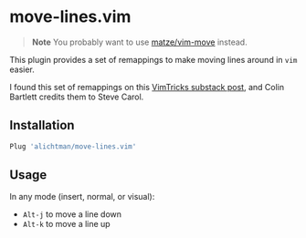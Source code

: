 # move-lines.vim

> **Note**
> You probably want to use [matze/vim-move](https://github.com/matze/vim-move) instead.



This plugin provides a set of remappings to make moving lines around in `vim` easier.

I found this set of remappings on this [VimTricks substack post](https://vimtricks.substack.com/p/vimtrick-moving-lines), and Colin Bartlett credits them to Steve Carol.

## Installation

```bash
Plug 'alichtman/move-lines.vim'
```

## Usage

In any mode (insert, normal, or visual):

- `Alt-j` to move a line down
- `Alt-k` to move a line up
